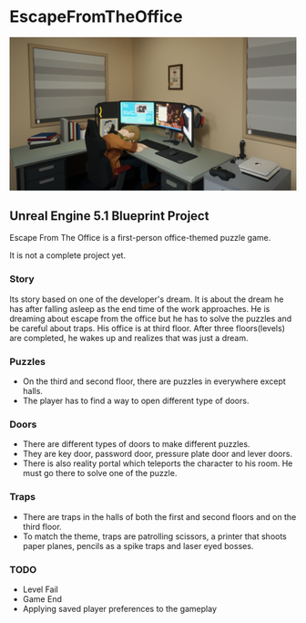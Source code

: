 # EscapeFromTheOffice
![EFTO](ProjectImages/EFTO.png)
## Unreal Engine 5.1 Blueprint Project
Escape From The Office is a first-person office-themed puzzle game.


It is not a complete project yet.

### Story
Its story based on one of the developer's dream. 
It is about the dream he has after falling asleep as the end time of the work approaches. 
He is dreaming about escape from the office but he has to solve the puzzles and be careful about traps. 
His office is at third floor. After three floors(levels) are completed, he wakes up and realizes that was just a dream.

### Puzzles
- On the third and second floor, there are puzzles in everywhere except halls.
- The player has to find a way to open different type of doors.

### Doors
- There are different types of doors to make different puzzles.
- They are key door, password door, pressure plate door and lever doors.
- There is also reality portal which teleports the character to his room. He must go there to solve one of the puzzle.

### Traps
- There are traps in the halls of both the first and second floors and on the third floor.
- To match the theme, traps are patrolling scissors, a printer that shoots paper planes, pencils as a spike traps and laser eyed bosses.

### TODO 
- Level Fail
- Game End
- Applying saved player preferences to the gameplay
